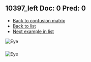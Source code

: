 ## 10397_left Doc: 0 Pred: 0
- [Back to confusion matrix](https://github.com/juliandewit/kaggle_retinopathy/blob/master/matrix.md)
- [Back to list](https://github.com/juliandewit/kaggle_retinopathy/blob/master/lists/00/list.md)
- [Next example in list](https://github.com/juliandewit/kaggle_retinopathy/blob/master/lists/00/10/10398_left.md)

![Eye](https://retinopaty.blob.core.windows.net/size1024/10397_left_0.jpeg)

### 

![Eye]()

